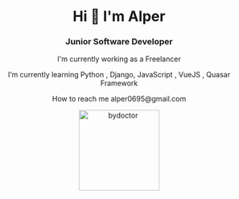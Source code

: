 <h1 align="center">Hi 👋 I'm Alper</h1>
<h3 align="center">Junior Software Developer</h3>


<p align="center"> I'm currently working as a Freelancer
<p align="center">I’m currently learning Python , Django, JavaScript , VueJS , Quasar Framework</p>

<p align="center"> How to reach me alper0695@gmail.com</p>



<p align="center">
<img src="https://github-readme-stats.vercel.app/api/top-langs/?username=bydoctor&layout=compact&theme=tokyonight&count_private=true" alt="bydoctor" height="160" />
</p>
